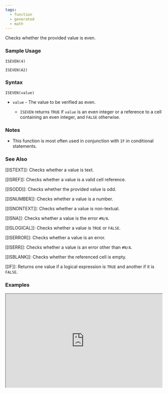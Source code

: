 ```yaml
---
tags:
  - function
  - generated
  - math
---
```


Checks whether the provided value is even.

### Sample Usage

`ISEVEN(4)`

`ISEVEN(A2)`

### Syntax

`ISEVEN(value)`

* `value` - The value to be verified as even.

  + `ISEVEN` returns `TRUE` if `value` is an even integer or a reference to a cell containing an even integer, and `FALSE` otherwise.

### Notes

* This function is most often used in conjunction with `IF` in conditional statements.

### See Also

[[ISTEXT]]: Checks whether a value is text.

[[ISREF]]: Checks whether a value is a valid cell reference.

[[ISODD]]: Checks whether the provided value is odd.

[[ISNUMBER]]: Checks whether a value is a number.

[[ISNONTEXT]]: Checks whether a value is non-textual.

[[ISNA]]: Checks whether a value is the error `#N/A`.

[[ISLOGICAL]]: Checks whether a value is `TRUE` or `FALSE`.

[[ISERROR]]: Checks whether a value is an error.

[[ISERR]]: Checks whether a value is an error other than `#N/A`.

[[ISBLANK]]: Checks whether the referenced cell is empty.

[[IF]]: Returns one value if a logical expression is `TRUE` and another if it is `FALSE`.

### Examples

<iframe height="300" src="https://docs.google.com/spreadsheet/pub?key=0As3tAuweYU9QdFB6LXEzRVE3NnBfOFhyM0ZOZTNLdHc&amp;output=html" width="500"></iframe>